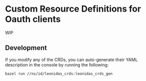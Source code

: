 # Custom Resource Definitions for Oauth clients

WIP

## Development

If you modify any of the CRDs, you can auto-generate their YAML description in
the console by running the following:

```console
bazel run //ns/id/leonidas_crds:leonidas_crds_gen
```
